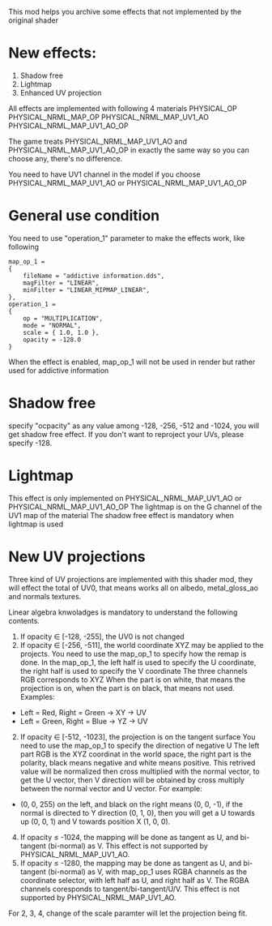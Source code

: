 This mod helps you archive some effects that not implemented by the original shader

# New effects:
1. Shadow free
2. Lightmap
3. Enhanced UV projection
   
All effects are implemented with following 4 materials
PHYSICAL_OP
PHYSICAL_NRML_MAP_OP
PHYSICAL_NRML_MAP_UV1_AO
PHYSICAL_NRML_MAP_UV1_AO_OP

The game treats PHYSICAL_NRML_MAP_UV1_AO and PHYSICAL_NRML_MAP_UV1_AO_OP in exactly the same way so you can choose any, there's no difference.

You need to have UV1 channel in the model if you choose PHYSICAL_NRML_MAP_UV1_AO or PHYSICAL_NRML_MAP_UV1_AO_OP

# General use condition
   You need to use "operation_1" parameter to make the effects work, like following

	map_op_1 = 
	{
		fileName = "addictive information.dds",
		magFilter = "LINEAR",
		minFilter = "LINEAR_MIPMAP_LINEAR",
	},
	operation_1 = 
	{
		op = "MULTIPLICATION",
		mode = "NORMAL",
		scale = { 1.0, 1.0 },
		opacity = -128.0
	}
   When the effect is enabled, map_op_1 will not be used in render but rather used for addictive information

# Shadow free 
   specify "ocpacity" as any value among -128, -256, -512 and -1024, you will get shadow free effect.
   If you don't want to reproject your UVs, please specify -128.

# Lightmap
This effect is only implemented on PHYSICAL_NRML_MAP_UV1_AO or PHYSICAL_NRML_MAP_UV1_AO_OP
The lightmap is on the G channel of the UV1 map of the material
The shadow free effect is mandatory when lightmap is used

# New UV projections
Three kind of UV projections are implemented with this shader mod, they will effect the total of UV0, that means works all on albedo, metal_gloss_ao and normals textures.

Linear algebra knwoladges is mandatory to understand the following contents. 

1. If opacity ∈ [-128, -255], the UV0 is not changed
2. If opacity ∈ [-256, -511], the world coordinate XYZ may be applied to the projects.
You need to use the map_op_1 to specify how the remap is done.
In the map_op_1, the left half is used to specify the U coordinate, the right half is used to specify the V coordinate
The three channels RGB corresponds to XYZ
When the part is on white, that means the projection is on, when the part is on black, that means not used.
Examples: 
 - Left = Red, Right = Green -> XY -> UV
 - Left = Green, Right = Blue -> YZ -> UV
 
2. If opacity ∈ [-512, -1023], the projection is on the tangent surface
You need to use the map_op_1 to specify the direction of negative U
The left part RGB is the XYZ coordinat in the world space, the right part is the polarity, black means negative and white means positive.
This retrived value will be normalized then cross multiplied with the normal vector, to get the U vector, then V direction will be obtained by cross multiply between the normal vector and U vector.
For example:
 - (0, 0, 255) on the left, and black on the right means (0, 0, -1), if the normal is directed to Y direction (0, 1, 0), then you will get a U towards up (0, 0, 1) and V towards position X (1, 0, 0).
 
4. If opacity ≤ -1024, the mapping will be done as tangent as U, and bi-tangent (bi-normal) as V. This effect is not supported by PHYSICAL_NRML_MAP_UV1_AO.
5. If opacity ≤ -1280, the mapping may be done as tangent as U, and bi-tangent (bi-normal) as V, with map_op_1 uses RGBA channels as the coordinate selector, with left half as U, and right half as V. The RGBA channels coresponds to tangent/bi-tangent/U/V. This effect is not supported by PHYSICAL_NRML_MAP_UV1_AO.

For 2, 3, 4, change of the scale paramter will let the projection being fit.
